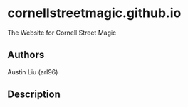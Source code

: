 # cornellstreetmagic.github.io
The Website for Cornell Street Magic

## Authors
Austin Liu (arl96)

## Description
